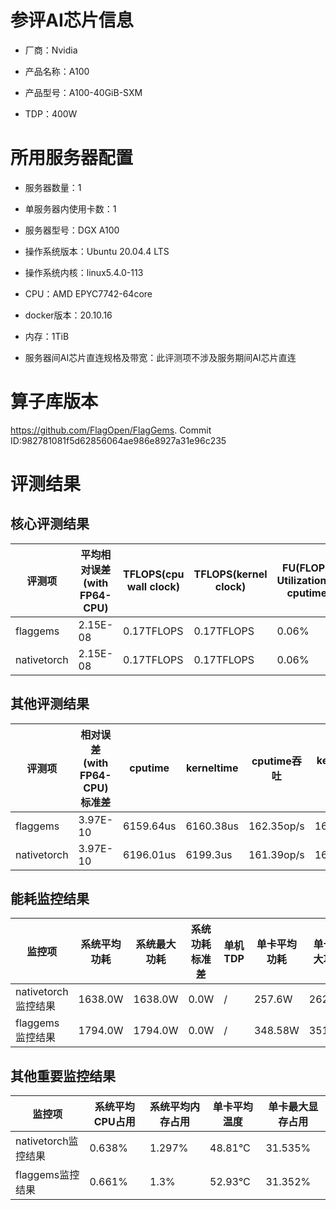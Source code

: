 # 参评AI芯片信息

* 厂商：Nvidia


* 产品名称：A100
* 产品型号：A100-40GiB-SXM
* TDP：400W

# 所用服务器配置

* 服务器数量：1


* 单服务器内使用卡数：1
* 服务器型号：DGX A100
* 操作系统版本：Ubuntu 20.04.4 LTS
* 操作系统内核：linux5.4.0-113
* CPU：AMD EPYC7742-64core
* docker版本：20.10.16
* 内存：1TiB
* 服务器间AI芯片直连规格及带宽：此评测项不涉及服务期间AI芯片直连

# 算子库版本

https://github.com/FlagOpen/FlagGems. Commit ID:982781081f5d62856064ae986e8927a31e96c235

# 评测结果

## 核心评测结果

| 评测项  | 平均相对误差(with FP64-CPU) | TFLOPS(cpu wall clock) | TFLOPS(kernel clock) | FU(FLOPS Utilization)-cputime | FU-kerneltime |
| ---- | -------------- | -------------- | ------------ | ------ | ----- |
| flaggems | 2.15E-08    | 0.17TFLOPS       | 0.17TFLOPS        | 0.06% | 0.06% |
| nativetorch | 2.15E-08    | 0.17TFLOPS      | 0.17TFLOPS      | 0.06%      | 0.06%    |

## 其他评测结果

| 评测项  | 相对误差(with FP64-CPU)标准差 | cputime | kerneltime | cputime吞吐 | kerneltime吞吐 | 无预热时延 | 预热后时延 |
| ---- | -------------- | -------------- | ------------ | ------------ | -------------- | -------------- | ------------ |
| flaggems | 3.97E-10    | 6159.64us       | 6160.38us        | 162.35op/s | 162.33op/s | 331867.49us | 6223.51us |
| nativetorch | 3.97E-10    | 6196.01us       | 6199.3us        | 161.39op/s | 161.31op/s | 10710.77us | 6228.87us |

## 能耗监控结果

| 监控项  | 系统平均功耗  | 系统最大功耗  | 系统功耗标准差 | 单机TDP | 单卡平均功耗 | 单卡最大功耗 | 单卡功耗标准差 | 单卡TDP |
| ---- | ------- | ------- | ------- | ----- | ------------ | ------------ | ------------- | ----- |
| nativetorch监控结果 | 1638.0W | 1638.0W | 0.0W   | /     | 257.6W       | 262.0W      | 3.23W        | 1638.0  |
| flaggems监控结果 | 1794.0W | 1794.0W | 0.0W   | /     | 348.58W       | 351.0W      | 3.55W        | 1794.0  |

## 其他重要监控结果

| 监控项  | 系统平均CPU占用 | 系统平均内存占用 | 单卡平均温度 | 单卡最大显存占用 |
| ---- | --------- | -------- | ------------ | -------------- |
| nativetorch监控结果 | 0.638%    | 1.297%   | 48.81°C       | 31.535%        |
| flaggems监控结果 | 0.661%    | 1.3%   | 52.93°C       | 31.352%        |
